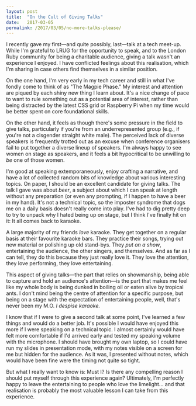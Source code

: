 ```yaml
---
layout: post
title:  "On the Cult of Giving Talks"
date:   2017-03-05
permalink: /2017/03/05/no-more-talks-please/
---
```


I recently gave my first—and quite possibly, last—talk at a tech meet-up. While I'm grateful to LRUG for the opportunity to speak, and to the London Ruby community for being a charitable audience, giving a talk wasn't an experience I enjoyed. I have conflicted feelings about this realisation,
which I'm sharing in case others find themselves in a similar position.

On the one hand, I'm very early in my tech career and still in what I've fondly come to
think of as "The Magpie Phase." My interest and attention are piqued by each shiny new thing I learn about. It's a nice change of pace to want to rule something out as a potential area of interest, rather than being distracted by the latest CSS grid or Raspberry Pi when my time would be better
spent on core foundational skills.

On the other hand, it feels as though there's some pressure in the field to give talks, particularly if you're from an underrepresented group (e.g., if you're not a cisgender straight white male). The
perceived lack of diverse speakers is frequently trotted out as an excuse when conference organisers fail to put together a diverse lineup of speakers. I'm always happy to see women on stage as speakers, and it feels a bit hypocritical to be unwilling to _be_ one of those women.

I'm good at speaking extemporaneously, enjoy crafting a narrative, and have a lot of collected random bits of knowledge about various interesting topics. On paper, I should be an excellent candidate for giving talks. The talk I gave was about _beer_, a subject about which I can speak at length without any preparation (or even any prompting, if I happen to have a beer in my hand). It's not a technical topic, so the imposter syndrome that dogs me on a daily basis doesn't really come into play. I've had to dig pretty deep to try to unpack why I hated being up on stage, but I think I've finally hit on it: It all comes back to karaoke.

A large majority of my friends _love_ karaoke. They get together on a regular basis at their favourite karaoke bars. They practice their songs, trying out new material or polishing up old stand-bys. They _put on a show_, entertaining the audience, the other singers, and themselves. And as far as I can tell, they do this because they just really love it. They love the attention, they love performing, they love entertaining.

This aspect of giving talks—the part that relies on showmanship, being able to capture and hold an audience's attention—is the part that makes me feel like my whole body is being dunked in boiling oil or eaten alive by tropical ants. I don't mind being the centre of attention for a specific purpose, but being on a stage with the expectation of entertaining people, well, that's never been my M.O. *I despise karaoke.*

I know that if I were to give a second talk at some point, I've learned a few things and would do a better job. It's possible I would have enjoyed this more if I were speaking on a technical topic. I almost certainly would have felt more comfortable if I'd arrived early and tested my speaking volume with the microphone. I should have brought my own laptop, so I could have run my slides in presentation mode, with my notes visible on a screen for me but hidden for the audience. As it was, I presented without notes, which would have been fine were the timing not quite so tight.

But what I really want to know is: Must I? Is there any compelling reason I should put myself through this experience again? Ultimately, I'm perfectly happy to leave the entertaining to people who love the limelight... and that realisation is probably the most valuable lesson I can take from this experience.
